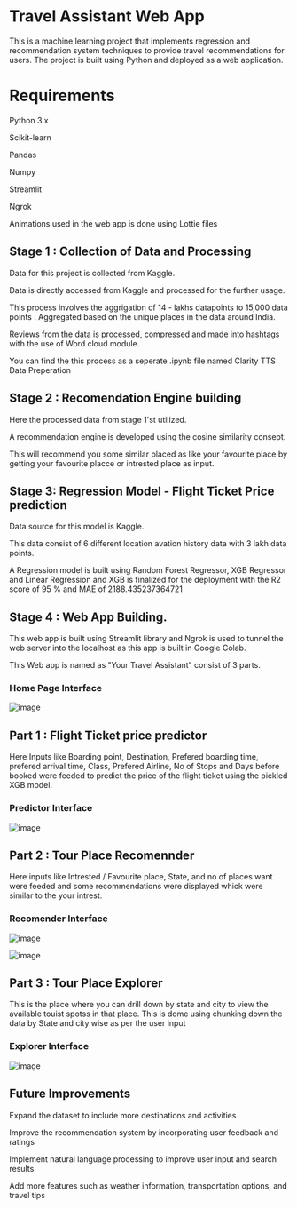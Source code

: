 # Travel Assistant Web App

This is a machine learning project that implements regression and recommendation system techniques to provide travel recommendations for users. 
The project is built using Python and deployed as a web application.

# Requirements

Python 3.x

Scikit-learn

Pandas

Numpy

Streamlit

Ngrok

Animations used in the web app is done using Lottie files


## Stage 1 : Collection of Data and Processing

Data for this project is collected from Kaggle.

Data is directly accessed from Kaggle and processed for the further usage.

This process involves the aggrigation of 14 - lakhs datapoints to 15,000 data points . Aggregated based on the unique places in the data around India.

Reviews from the data is processed, compressed and made into hashtags with the use of Word cloud module.

You can find the this process as a seperate .ipynb file named Clarity TTS Data Preperation


## Stage 2 : Recomendation Engine building 

Here the processed data from stage 1'st utilized.

A recommendation engine is developed using the cosine similarity consept.

This will recommend you some similar placed as like your favourite place by getting your favourite placce or intrested place as input.


## Stage 3: Regression Model - Flight Ticket Price prediction

Data source for this model is Kaggle.

This data consist of 6 different location avation history data with 3 lakh data points.

A Regression model is built using Random Forest Regressor, XGB Regressor and Linear Regression and XGB is finalized for the deployment with the R2 score of 95 % and MAE of 2188.435237364721


## Stage 4 : Web App Building.

This web app is built using Streamlit library and Ngrok is used to tunnel the web server into the localhost as this app is built in Google Colab.

This Web app is named as "Your Travel Assistant" consist of 3 parts.

### Home Page Interface
![image](https://user-images.githubusercontent.com/119114780/234227589-1dc47935-9ac7-4e97-b86c-e1caf19ae2ee.png)



## Part 1 : Flight Ticket price predictor

Here Inputs like Boarding point, Destination, Prefered boarding time, prefered arrival time, Class, Prefered Airline, No of Stops and Days before booked were feeded to predict the price of the flight ticket using the pickled XGB model.

### Predictor Interface
![image](https://user-images.githubusercontent.com/119114780/234227711-e9806096-8536-4c17-a0f7-f4d0661ac446.png)



## Part 2 : Tour Place Recomennder

Here inputs like Intrested / Favourite place, State, and no of places want were feeded and some recommendations were displayed whick were similar to the your intrest.

### Recomender Interface
![image](https://user-images.githubusercontent.com/119114780/234227787-251a402f-4a39-42f0-99ea-5591b4b97b5f.png)

![image](https://user-images.githubusercontent.com/119114780/234227807-08f545be-97e9-46f0-97fb-961835399289.png)



## Part 3 : Tour Place Explorer

This is the place where you can drill down by state and city to view the available touist spotss in that place. 
This is dome using chunking down the data by State and city wise as per the user input


### Explorer Interface
![image](https://user-images.githubusercontent.com/119114780/234227908-51fc29dd-9406-4451-b0da-016f403acc51.png)


## Future Improvements

Expand the dataset to include more destinations and activities

Improve the recommendation system by incorporating user feedback and ratings

Implement natural language processing to improve user input and search results

Add more features such as weather information, transportation options, and travel tips
